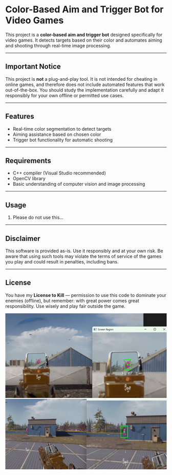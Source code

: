 # Color-Based Aim and Trigger Bot for Video Games

This project is a **color-based aim and trigger bot** designed specifically for video games. It detects targets based on their color and automates aiming and shooting through real-time image processing.

---

## Important Notice

This project is **not** a plug-and-play tool. It is not intended for cheating in online games, and therefore does not include automated features that work out-of-the-box. You should study the implementation carefully and adapt it responsibly for your own offline or permitted use cases.

---

## Features

- Real-time color segmentation to detect targets
- Aiming assistance based on chosen color
- Trigger bot functionality for automatic shooting

---

## Requirements

- C++ compiler (Visual Studio recommended)
- OpenCV library
- Basic understanding of computer vision and image processing

---

## Usage

1. Please do not use this...

---

## Disclaimer

This software is provided as-is. Use it responsibly and at your own risk. Be aware that using such tools may violate the terms of service of the games you play and could result in penalties, including bans.

---

## License

You have my **License to Kill** — permission to use this code to dominate your enemies (offline), but remember: with great power comes great responsibility. Use wisely and play fair outside the game.

![alt text](image.png)
![alt text](image-1.png)
